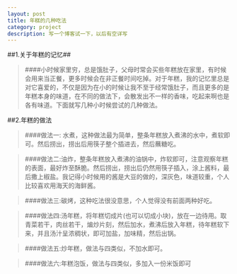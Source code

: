```yaml
---
layout: post
title: 年糕的几种吃法
category: project
description: 写一个博客试一下，以后有空详写
---
```


##1.关于年糕的记忆##

>####小时候家里穷，总是饿肚子，父母时常会买些年糕放在家里，有时候会用来当正餐，更多时候会在非正餐时间吃掉。对于年糕，我的记忆里总是对它喜爱的，不仅是因为在小的时候让我不至于经常饿肚子，而且更多的是年糕本身的味道，在不同的做法下，会散发出不一样的香味，吃起来啊也是各有味道。下面就写几种小时候尝试的几种做法。


##2.年糕的做法

>####做法一: 水煮，这种做法最为简单，整条年糕放入煮沸的水中，煮软即可。然后捞出，捞出后用筷子整个插进去，然后蘸糖吃。



>####做法二:油炸，整条年糕放入煮沸的油锅中，炸软即可，注意观察年糕的表面，最好炸至酥脆。然后捞出，捞出后仍然用筷子插入，涂上酱料，最后撒上椒盐。我记得小时候用的酱是大豆的做的，深灰色，味道较重，个人比较喜欢用海天的海鲜酱。


>####做法三:碳烤，这种吃法很没意思，个人觉得没有前面两种好吃。

>####做法四:汤年糕，将年糕切成片(也可以切成小块)，放在一边待用。取青菜若干，肉丝若干，煸炒片刻，然后加水，煮沸后放入年糕，待年糕软下来，并且汤汁呈浓稠状，即可加盐，加味精，然后出锅。

>####做法五:炒年糕，做法与四类似，不加水即可。

>####做法六:年糕泡饭，做法与四类似，多加入一份米饭即可




